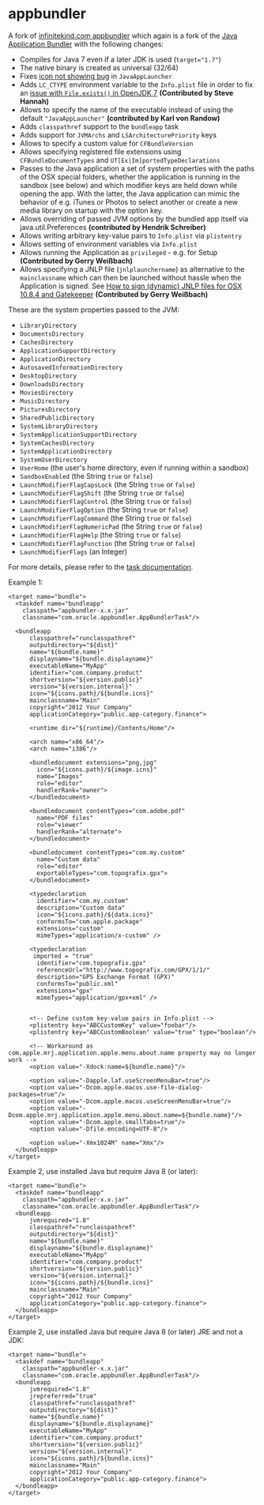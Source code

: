 appbundler
=============

A fork of [infinitekind.com appbundler](https://bitbucket.org/infinitekind/appbundler) which again is a fork of  the [Java Application Bundler](https://svn.java.net/svn/appbundler~svn) 
with the following changes:

- Compiles for Java 7 even if a later JDK is used (`target="1.7"`)
- The native binary is created as universal (32/64)
- Fixes [icon not showing bug](http://bugs.sun.com/bugdatabase/view_bug.do?bug_id=7159381) in `JavaAppLauncher`
- Adds `LC_CTYPE` environment variable to the `Info.plist` file in order to fix an [issue with `File.exists()` in OpenJDK 7](http://java.net/jira/browse/MACOSX_PORT-165)  **(Contributed by Steve Hannah)**
- Allows to specify the name of the executable instead of using the default `"JavaAppLauncher"` **(contributed by Karl von Randow)**
- Adds `classpathref` support to the `bundleapp` task
- Adds support for `JVMArchs` and `LSArchitecturePriority` keys
- Allows to specify a custom value for `CFBundleVersion` 
- Allows specifying registered file extensions using `CFBundleDocumentTypes` and `UT[Ex|Im]portedTypeDeclarations`
- Passes to the Java application a set of system properties with the paths of
  the OSX special folders, whether the application is running in the
  sandbox (see below) and which modifier keys are held down while opening the app. With the latter, the Java application can mimic the behavior of e.g. iTunes or Photos to select another or create a new media library on startup with the option key.
- Allows overriding of passed JVM options by the bundled app itself via java.util.Preferences **(contributed by Hendrik Schreiber)**
- Allows writing arbitrary key-value pairs to `Info.plist` via `plistentry`
- Allows setting of environment variables via `Info.plist`
- Allows running the Application as `privileged` - e.g. for Setup **(Contributed by Gerry Weißbach)**
- Allows specifying a JNLP file (`jnlplaunchername`) as alternative to the `mainclassname` which can then be launched without hassle when the Application is signed. See [How to sign (dynamic) JNLP files for OSX 10.8.4 and Gatekeeper](http://stackoverflow.com/questions/16958130/how-to-sign-dynamic-jnlp-files-for-osx-10-8-4-and-gatekeeper) **(Contributed by Gerry Weißbach)**

These are the system properties passed to the JVM:

- `LibraryDirectory`
- `DocumentsDirectory`
- `CachesDirectory`
- `ApplicationSupportDirectory`
- `ApplicationDirectory`
- `AutosavedInformationDirectory`
- `DesktopDirectory`
- `DownloadsDirectory`
- `MoviesDirectory`
- `MusicDirectory`
- `PicturesDirectory`
- `SharedPublicDirectory`
- `SystemLibraryDirectory`
- `SystemApplicationSupportDirectory`
- `SystemCachesDirectory`
- `SystemApplicationDirectory`
- `SystemUserDirectory`
- `UserHome`  (the user's home directory, even if running within a sandbox)
- `SandboxEnabled` (the String `true` or `false`)
- `LaunchModifierFlagCapsLock` (the String `true` or `false`)
- `LaunchModifierFlagShift` (the String `true` or `false`)
- `LaunchModifierFlagControl` (the String `true` or `false`)
- `LaunchModifierFlagOption` (the String `true` or `false`)
- `LaunchModifierFlagCommand` (the String `true` or `false`)
- `LaunchModifierFlagNumericPad` (the String `true` or `false`)
- `LaunchModifierFlagHelp` (the String `true` or `false`)
- `LaunchModifierFlagFunction` (the String `true` or `false`)
- `LaunchModifierFlags` (an Integer)


For more details, please refer to the [task documentation](http://htmlpreview.github.io/?https://bitbucket.org/infinitekind/appbundler/raw/tip/appbundler/doc/appbundler.html).

Example 1:

    <target name="bundle">
      <taskdef name="bundleapp" 
        classpath="appbundler-x.x.jar"
        classname="com.oracle.appbundler.AppBundlerTask"/>

      <bundleapp 
          classpathref="runclasspathref"
          outputdirectory="${dist}"
          name="${bundle.name}"
          displayname="${bundle.displayname}"
          executableName="MyApp"
          identifier="com.company.product"
          shortversion="${version.public}"
          version="${version.internal}"
          icon="${icons.path}/${bundle.icns}"
          mainclassname="Main"
          copyright="2012 Your Company"
          applicationCategory="public.app-category.finance">
          
          <runtime dir="${runtime}/Contents/Home"/>

          <arch name="x86_64"/>
          <arch name="i386"/>

          <bundledocument extensions="png,jpg"
            icon="${icons.path}/${image.icns}"
            name="Images"
            role="editor"
            handlerRank="owner">
          </bundledocument> 

          <bundledocument contentTypes="com.adobe.pdf"
            name="PDF files"
            role="viewer"
            handlerRank="alternate">
          </bundledocument>
          
          <bundledocument contentTypes="com.my.custom"
            name="Custom data"
            role="editor"
            exportableTypes="com.topografix.gpx">
          </bundledocument>
          
          <typedeclaration
            identifier="com.my.custom"
            description="Custom data"
            icon="${icons.path}/${data.icns}"
            conformsTo="com.apple.package"
            extensions="custom"
            mimeTypes="application/x-custom" />
        
          <typedeclaration
      	   imported = "true"
            identifier="com.topografix.gpx"
            referenceUrl="http://www.topografix.com/GPX/1/1/"
            description="GPS Exchange Format (GPX)"
            conformsTo="public.xml"
            extensions="gpx"
            mimeTypes="application/gpx+xml" />
          
          
          <!-- Define custom key-value pairs in Info.plist -->
          <plistentry key="ABCCustomKey" value="foobar"/>
          <plistentry key="ABCCustomBoolean" value="true" type="boolean"/>

          <!-- Workaround as com.apple.mrj.application.apple.menu.about.name property may no longer work -->
          <option value="-Xdock:name=${bundle.name}"/>

          <option value="-Dapple.laf.useScreenMenuBar=true"/>
          <option value="-Dcom.apple.macos.use-file-dialog-packages=true"/>
          <option value="-Dcom.apple.macos.useScreenMenuBar=true"/>
          <option value="-Dcom.apple.mrj.application.apple.menu.about.name=${bundle.name}"/>
          <option value="-Dcom.apple.smallTabs=true"/>
          <option value="-Dfile.encoding=UTF-8"/>

          <option value="-Xmx1024M" name="Xmx"/>
      </bundleapp>
    </target>

Example 2, use installed Java but require Java 8 (or later):

    <target name="bundle">
      <taskdef name="bundleapp" 
        classpath="appbundler-x.x.jar"
        classname="com.oracle.appbundler.AppBundlerTask"/>
      <bundleapp 
          jvmrequired="1.8"
          classpathref="runclasspathref"
          outputdirectory="${dist}"
          name="${bundle.name}"
          displayname="${bundle.displayname}"
          executableName="MyApp"
          identifier="com.company.product"
          shortversion="${version.public}"
          version="${version.internal}"
          icon="${icons.path}/${bundle.icns}"
          mainclassname="Main"
          copyright="2012 Your Company"
          applicationCategory="public.app-category.finance">
      </bundleapp>
    </target>

Example 2, use installed Java but require Java 8 (or later) JRE and not a JDK:

    <target name="bundle">
      <taskdef name="bundleapp" 
        classpath="appbundler-x.x.jar"
        classname="com.oracle.appbundler.AppBundlerTask"/>
      <bundleapp 
          jvmrequired="1.8"
          jrepreferred="true"
          classpathref="runclasspathref"
          outputdirectory="${dist}"
          name="${bundle.name}"
          displayname="${bundle.displayname}"
          executableName="MyApp"
          identifier="com.company.product"
          shortversion="${version.public}"
          version="${version.internal}"
          icon="${icons.path}/${bundle.icns}"
          mainclassname="Main"
          copyright="2012 Your Company"
          applicationCategory="public.app-category.finance">
      </bundleapp>
    </target>



